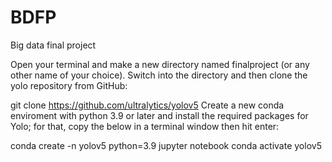 # BDFP
Big data final project

Open your terminal and make a new directory named finalproject (or any other name of your choice). Switch into the directory and then clone the yolo repository from GitHub:

git clone https://github.com/ultralytics/yolov5
Create a new conda enviroment with python 3.9 or later and install the required packages for Yolo; for that, copy the below in a terminal window then hit enter:

conda create -n yolov5 python=3.9 jupyter notebook
conda activate yolov5
